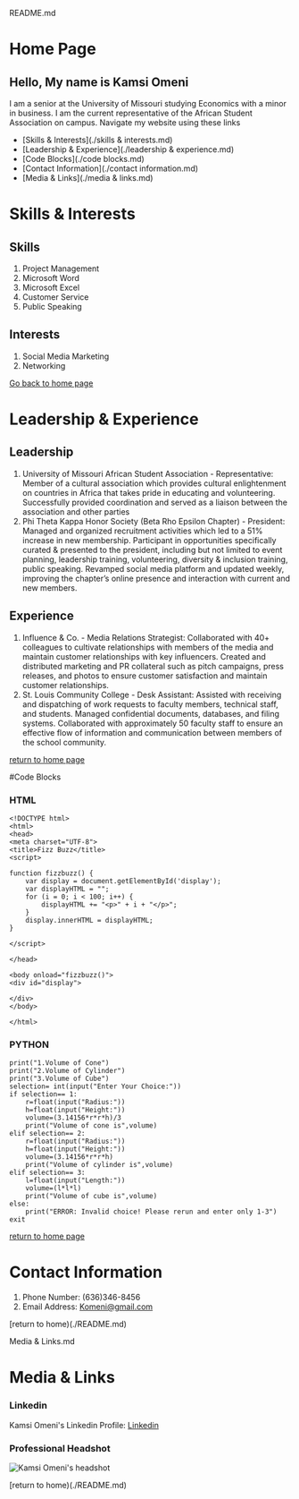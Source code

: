 README.md
# Home Page
## Hello, My name is Kamsi Omeni
I am a senior at the University of Missouri studying Economics with a minor in business. I am the current representative of the African Student Association on campus.
Navigate my website using these links
* [Skills & Interests](./skills & interests.md)
* [Leadership & Experience](./leadership & experience.md)
* [Code Blocks](./code blocks.md)
* [Contact Information](./contact information.md)
* [Media & Links](./media & links.md)

# Skills & Interests
## Skills
1. Project Management
1. Microsoft Word
1. Microsoft Excel 
1. Customer Service
1. Public Speaking

## Interests
1. Social Media Marketing
1. Networking

[Go back to home page](./README.md)

# Leadership & Experience

## Leadership 
1. University of Missouri African Student Association - Representative: Member of a cultural association which provides cultural enlightenment on countries in Africa that takes pride in educating and volunteering.
Successfully provided coordination and served as a liaison between the association and other parties
1. Phi Theta Kappa Honor Society (Beta Rho Epsilon Chapter) - President: Managed and organized recruitment activities which led to a 51% increase in new membership. Participant in opportunities specifically curated & presented to the president, including but not limited to event planning, leadership training, volunteering, diversity & inclusion training, public speaking. Revamped social media platform and updated weekly, improving the chapter’s online presence and interaction with current and new members.

## Experience
1. Influence & Co. - Media Relations Strategist: Collaborated with 40+ colleagues to cultivate relationships with members of the media and maintain customer relationships with key influencers. Created and distributed marketing and PR collateral such as pitch campaigns, press releases, and photos to ensure customer satisfaction and maintain customer relationships.
1. St. Louis Community College - Desk Assistant: Assisted with receiving and dispatching of work requests to faculty members, technical staff, and students. Managed confidential documents, databases, and filing systems. Collaborated with approximately 50 faculty staff to ensure an effective flow of information and communication between members of the school community.

[return to home page](./README.md)

#Code Blocks
### HTML
```
<!DOCTYPE html>
<html>
<head>
<meta charset="UTF-8">
<title>Fizz Buzz</title>
<script>

function fizzbuzz() {
	var display = document.getElementById('display');
	var displayHTML = "";
	for (i = 0; i < 100; i++) {
		displayHTML += "<p>" + i + "</p>";
	}
	display.innerHTML = displayHTML;
}

</script>

</head>

<body onload="fizzbuzz()">
<div id="display">

</div>
</body>

</html>

```
### PYTHON
```
print("1.Volume of Cone")
print("2.Volume of Cylinder")
print("3.Volume of Cube")
selection= int(input("Enter Your Choice:"))   
if selection== 1:
    r=float(input("Radius:"))
    h=float(input("Height:"))
    volume=(3.14156*r*r*h)/3
    print("Volume of cone is",volume)  
elif selection== 2:
    r=float(input("Radius:"))
    h=float(input("Height:"))
    volume=(3.14156*r*r*h)
    print("Volume of cylinder is",volume)
elif selection== 3:
    l=float(input("Length:"))
    volume=(l*l*l)
    print("Volume of cube is",volume)
else:
    print("ERROR: Invalid choice! Please rerun and enter only 1-3")
exit 
 ``` 
[return to home page](./README.md)

# Contact Information
1. Phone Number: (636)346-8456
1. Email Address: Komeni@gmail.com

[return to home)(./README.md)

Media & Links.md
# Media & Links
### Linkedin
Kamsi Omeni's Linkedin Profile: [Linkedin](https://www.linkedin.com/in/kamsi-omeni-286558206/)

### Professional Headshot
![Kamsi Omeni's headshot](https://www.instagram.com/p/CTpaPkNFrJ6/ "Kamsi Omeni")



[return to home)(./README.md)